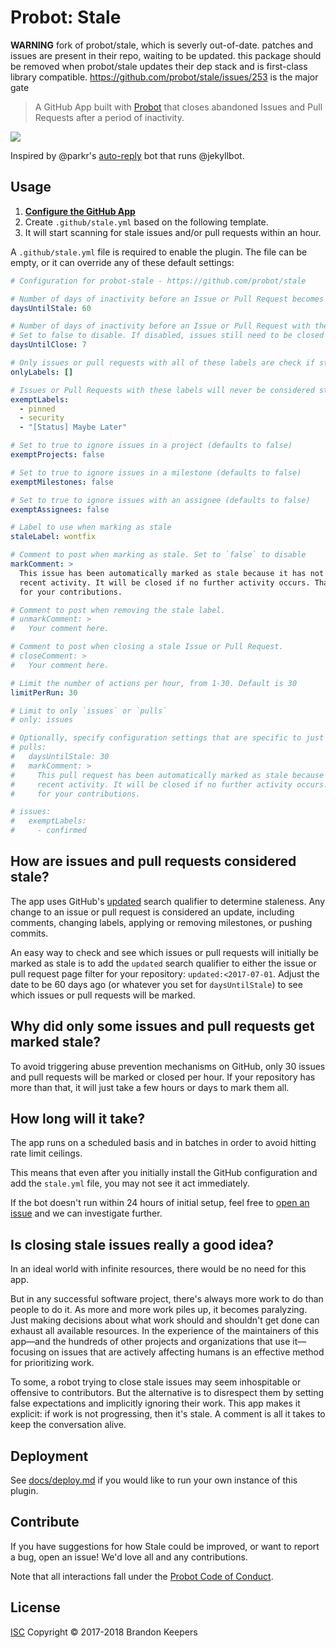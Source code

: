 # Probot: Stale


**WARNING** fork of probot/stale, which is severly out-of-date. patches and issues
are present in their repo, waiting to be updated. this package should be removed
when probot/stale updates their dep stack and is first-class library compatible.
https://github.com/probot/stale/issues/253 is the major gate

> A GitHub App built with [Probot](https://github.com/probot/probot) that closes abandoned Issues and Pull Requests after a period of inactivity.

[![](https://cloud.githubusercontent.com/assets/173/23858697/4885f0d6-07cf-11e7-96ed-716948027bbc.png)](https://github.com/probot/demo/issues/2)

Inspired by @parkr's [auto-reply](https://github.com/parkr/auto-reply#optional-mark-and-sweep-stale-issues) bot that runs @jekyllbot.

## Usage

1. **[Configure the GitHub App](https://github.com/apps/stale)**
2. Create `.github/stale.yml` based on the following template.
3. It will start scanning for stale issues and/or pull requests within an hour.

A `.github/stale.yml` file is required to enable the plugin. The file can be empty, or it can override any of these default settings:

```yml
# Configuration for probot-stale - https://github.com/probot/stale

# Number of days of inactivity before an Issue or Pull Request becomes stale
daysUntilStale: 60

# Number of days of inactivity before an Issue or Pull Request with the stale label is closed.
# Set to false to disable. If disabled, issues still need to be closed manually, but will remain marked as stale.
daysUntilClose: 7

# Only issues or pull requests with all of these labels are check if stale. Defaults to `[]` (disabled)
onlyLabels: []

# Issues or Pull Requests with these labels will never be considered stale. Set to `[]` to disable
exemptLabels:
  - pinned
  - security
  - "[Status] Maybe Later"

# Set to true to ignore issues in a project (defaults to false)
exemptProjects: false

# Set to true to ignore issues in a milestone (defaults to false)
exemptMilestones: false

# Set to true to ignore issues with an assignee (defaults to false)
exemptAssignees: false

# Label to use when marking as stale
staleLabel: wontfix

# Comment to post when marking as stale. Set to `false` to disable
markComment: >
  This issue has been automatically marked as stale because it has not had
  recent activity. It will be closed if no further activity occurs. Thank you
  for your contributions.

# Comment to post when removing the stale label.
# unmarkComment: >
#   Your comment here.

# Comment to post when closing a stale Issue or Pull Request.
# closeComment: >
#   Your comment here.

# Limit the number of actions per hour, from 1-30. Default is 30
limitPerRun: 30

# Limit to only `issues` or `pulls`
# only: issues

# Optionally, specify configuration settings that are specific to just 'issues' or 'pulls':
# pulls:
#   daysUntilStale: 30
#   markComment: >
#     This pull request has been automatically marked as stale because it has not had
#     recent activity. It will be closed if no further activity occurs. Thank you
#     for your contributions.

# issues:
#   exemptLabels:
#     - confirmed
```

## How are issues and pull requests considered stale?

The app uses GitHub's [updated](https://help.github.com/articles/searching-issues/#search-based-on-when-an-issue-or-pull-request-was-created-or-last-updated) search qualifier to determine staleness. Any change to an issue or pull request is considered an update, including comments, changing labels, applying or removing milestones, or pushing commits.

An easy way to check and see which issues or pull requests will initially be marked as stale is to add the `updated` search qualifier to either the issue or pull request page filter for your repository: `updated:<2017-07-01`. Adjust the date to be 60 days ago (or whatever you set for `daysUntilStale`) to see which issues or pull requests will be marked.

## Why did only some issues and pull requests get marked stale?

To avoid triggering abuse prevention mechanisms on GitHub, only 30 issues and pull requests will be marked or closed per hour. If your repository has more than that, it will just take a few hours or days to mark them all.

## How long will it take?

The app runs on a scheduled basis and in batches in order to avoid hitting rate limit ceilings.

This means that even after you initially install the GitHub configuration and add the `stale.yml` file, you may not see it act immediately.

If the bot doesn't run within 24 hours of initial setup, feel free to [open an issue](https://github.com/probot/stale/issues/new) and we can investigate further.

## Is closing stale issues really a good idea?

In an ideal world with infinite resources, there would be no need for this app.

But in any successful software project, there's always more work to do than people to do it. As more and more work piles up, it becomes paralyzing. Just making decisions about what work should and shouldn't get done can exhaust all available resources. In the experience of the maintainers of this app—and the hundreds of other projects and organizations that use it—focusing on issues that are actively affecting humans is an effective method for prioritizing work.

To some, a robot trying to close stale issues may seem inhospitable or offensive to contributors. But the alternative is to disrespect them by setting false expectations and implicitly ignoring their work. This app makes it explicit: if work is not progressing, then it's stale. A comment is all it takes to keep the conversation alive.

## Deployment

See [docs/deploy.md](docs/deploy.md) if you would like to run your own instance of this plugin.

## Contribute

If you have suggestions for how Stale could be improved, or want to report a bug, open an issue! We'd love all and any contributions.

Note that all interactions fall under the [Probot Code of Conduct](https://github.com/probot/probot/blob/master/CODE_OF_CONDUCT.md).

## License

[ISC](LICENSE) Copyright © 2017-2018 Brandon Keepers

